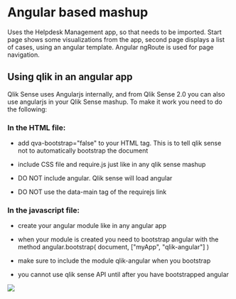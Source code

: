 # Angular based mashup

Uses the Helpdesk Management app, so that needs to be imported. Start page shows some visualizations from the app, second page displays a list of cases, using an angular template. Angular ngRoute is used for page navigation.

## Using qlik in an angular app

Qlik Sense uses Angularjs internally, and from Qlik Sense 2.0 you can also use angularjs in your Qlik Sense mashup. To make it work you need to do the following:

### In the HTML file:

- add qva-bootstrap="false" to your HTML tag. This is to tell qlik sense not to automatically bootstrap the document

- include CSS file and require.js just like in any qlik sense mashup

- DO NOT include angular. Qlik sense will load angular

- DO NOT use the data-main tag of the requirejs link

### In the javascript file:

- create your angular module like in any angular app

- when your module is created you need to bootstrap angular with the method angular.bootstrap( document, ["myApp", "qlik-angular"] )

- make sure to include the module qlik-angular when you bootstrap

- you cannot use qlik sense API until after you have bootstrapped angular

![](helpdesk-angular.png)
